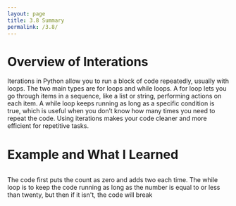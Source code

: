 ```yaml
---
layout: page
title: 3.8 Summary
permalink: /3.8/
---
```


<h1>Overview of Interations</h1>

Iterations in Python allow you to run a block of code repeatedly, usually with loops. The two main types are for loops and while loops. A for loop lets you go through items in a sequence, like a list or string, performing actions on each item. A while loop keeps running as long as a specific condition is true, which is useful when you don’t know how many times you need to repeat the code. Using iterations makes your code cleaner and more efficient for repetitive tasks.

<h1>Example and What I Learned</h1>

<img src= "{{site.baseurl}}/images/notebooks/image copy 19.png" alt = "">


The code first puts the count as zero and adds two each time. The while loop is to keep the code running as long as the number is equal to or less than twenty, but then if it isn't, the code will break


